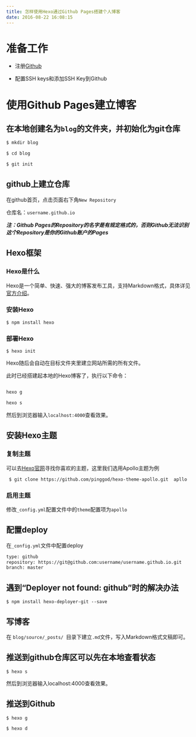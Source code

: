 ```yaml
---
title: 怎样使用Hexo通过Github Pages搭建个人博客
date: 2016-08-22 16:08:15
---
```

# 准备工作

- 注册[Github](http://www.github.com)

- 配置SSH keys和添加SSH Key到Github



# 使用Github Pages建立博客



## 在本地创建名为`blog`的文件夹，并初始化为git仓库

``` bash
$ mkdir blog

$ cd blog

$ git init

```



## github上建立仓库

在github首页，点击页面右下角`New Repository`

仓库名：`username.github.io`

***注：Github Pages的Repository的名字是有规定格式的，否则Github无法识别这个Repository是你的Github账户的Pages***



## Hexo框架

### Hexo是什么

Hexo是一个简单、快速、强大的博客发布工具，支持Markdown格式，具体详见[官方介绍](https://hexo.io/docs/index.html)。

### 安装Hexo

`$ npm install hexo`


### 部署Hexo

`$ hexo init`


Hexo随后会自动在目标文件夹里建立网站所需的所有文件。

此时已经搭建起本地的Hexo博客了，执行以下命令：


``` bash

hexo g

hexo s

```

然后到浏览器输入`localhost:4000`查看效果。



## 安装Hexo主题

### 复制主题

可以去[Hexo官网](https://hexo.io/themes/)寻找你喜欢的主题，这里我们选用Apollo主题为例

` $ git clone https://github.com/pinggod/hexo-theme-apollo.git  apllo`

### 启用主题

修改`_config.yml`配置文件中的`theme`配置项为`apollo`



## 配置deploy

在`_config.yml`文件中配置deploy

```bash
type: github
repository: https://git@github.com:username/username.github.io.git
branch: master
```

## 遇到“Deployer not found: github”时的解决办法

`$ npm install hexo-deployer-git --save`



## 写博客

在 `blog/source/_posts/ `目录下建立`.md`文件，写入Markdown格式文稿即可。

## 推送到github仓库区可以先在本地查看状态

`$ hexo s`

然后到浏览器输入localhost:4000查看效果。



## 推送到Github

```bash
$ hexo g

$ hexo d

```



